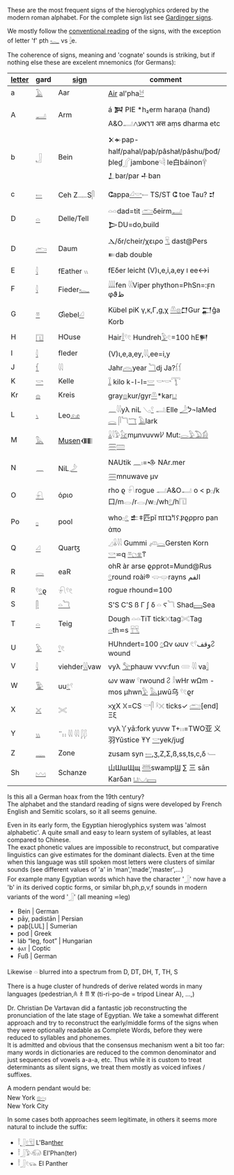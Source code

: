 These are the most frequent signs of the hieroglyphics ordered by the modern roman alphabet. For the complete sign list see [Gardinger signs](Gardinger-signs).  

We mostly follow the [conventional reading](https://en.wikipedia.org/wiki/Transliteration_of_Ancient_Egyptian#Table_of_transliteration_schemes) of the signs, with the exception of letter 'f' pth [𓆑](𓆑) vs [𓇋](𓇋)e.  

The coherence of signs, meaning and 'cognate' sounds is striking, but if nothing else these are excelent mnemonics (for Germans):  

|  [letter](abc.txt)  |gard|  [sign](Gardinger-signs) | comment |  
|-----|--|--|-------|  
a|[𓄿](𓄿)|Aar|[Air](Air) al'pha[𓃾](𓃾)  
A|[𓂝](𓂝)|Arm|á 𒀉 PIE *h₂erm haraṇa (hand)  A&O𓂣דראע𐤂 अस aṃs dharma  etc  
b|[𓃀](𓃀)|Bein|𒉽𒄬pap-half/pahal/paþ/pâshał/pâshu/ƥođ/ƥleɠ𓂾jambone𓄹𓄻 le白báinon𓋁  𒁇bar/par 𒈦ban  
c|[𓍿](𓍿)|Ceh Z𓊃S𓋴| ⵛappa[𓏘](𓏘)[𓎡](𓎡)𓍿 TS/ST  ⵛ toe Tau? 𒄑  
D|[𓏏](𓏏)|Delle/Tell|𓏏𓏏dad=tit [𓂧](𓂧)δeirm[𓂝](𓂝) 𒆕DU=do,build  
D|[𓂧](𓂧)|Daum| Ⲇ/δr/cheir/χειρo [𓄛](𓄛) dast@Pers  𒋰dab double  
E|[𓇋](𓇋)|fEather 𓏭|fEδer leicht (V)ι,e,i,a,ey ו ee↔i  
F|[𓇋](𓇋)|Fieder[𓆑](𓆑)|𓇏fen 𓇌Viper phython=PhSn=:ϝn φϑظ  
G|[𓎼](𓎼)|Ɠiebel[𓏘](𓏘)|Kübel piK γ,κ,Γ,g,χ [𓌨](𓌨)[𓊖](𓊖)𒆸Gur  𒂷ĝa Korb  
H|[𓉔](𓉔)|HOuse| Hair[𓎛](𓎛)𓍢𓏲 Hundreh[𓅱](𓅱)𓏲=100 hE𒂍  
I|[𓇋](𓇋)|fIeder| (V)ι,e,a,ey,𓇌,ee=i,y  
J|[𓆳](𓆳)|𓇋𓇋|Jahr[𓇺](𓇺)year [𓆓](𓆓)dj Ja?𓆶𓆴  
K|[𓎡](𓎡)|Kelle| [𓆼](𓆼) kilo k-l-l=[𓎟](𓎟) 𓎡𓎡𓇰  
Kr|[𓐍](𓐍)|Kreis|gray[𓊖](𓊖)kur/gyr[𓌨](𓌨)*kar[𓂓](𓂓)  
L|[𓏯](𓏯)|Leo[𓃭](𓃭)| 𓈖𓇋𓇋yλ niL 𓂅[𓍢](𓍢) 𓂢Elle  [𓌳](𓌳)ל¬laMed [𓂋](𓂋) 𓋴𓆓[𓄓](𓄓) [𓄿](𓄿)lark  
M|[𓅓](𓅓)|[Musen](Musen)𒈪| [𓏇](𓏇)𓇋𓅱[𓃠](𓃠)mµnνuvw𐀖  Mut:[𓂋](𓂋)[𓅱](𓅱)[𓅐](𓅐)[𓀁](𓀁)  [𓈗](𓈗)[𓏠](𓏠)  
N|[𓈖](𓈖)|NiL[𓌳](𓌳)|NAUtik 𓈖𓏤=𒈾 NAr.mer [𓈗](𓈗)mnuwave μν  
O|[𓍯](𓍯)|όριο|rho ϱ 𓍯rogue 𓂣A&O𓂝 o < p𓊪/k口/m𓂋/r𓂋/w𓊪/wh[𓏲](𓏲)/h𓉔  
Po|[𓊪](𓊪)|pool| who𓊪[𓏲](𓏲)  𒉺𐠞匹pǐ πⲠב𐀡𐠡Ⳁϱρрro pan ἀπο  
Q|[𓏘](𓏘)|Quarꜩ| 𓈎𓏇𓇋𓇋 Gummi 𓌽[𓂋](𓂋)Gersten Korn [𓎡](𓎡)⋍q [𓎼](𓎼)[𓐎](𓐎)[𓁷](𓁷)𐀣  
R|[𓂋](𓂋)|eaR|ohR àr arse ϱρрrot=Mund@Rus  [𓏲](𓏲)round roài® 𓂌𓂍rayns  الفم  
R|𓍢[𓏲](𓏲)ϱ| 𓍯𓍢𓏲 |rogue rhound⋍100  
S|[𓋴](𓋴)|[𓏏](𓏏)[𓆓](𓆓)|S'S C'S ß Γ ʃ δ 𓏏 Ⲋ𓆓 Shad[𓈙](𓈙)Sea  
T|[𓏏](𓏏)|Teig|Dough 𓏏𓏏TiT tick𓏴tag𓏵Tag [𓏏](𓏏)th⋍s [𓄜](𓄜)[𓄛](𓄛)  
U|[𓅱](𓅱)|[𓍢](𓍢)𓏲|HUhndert=100 [𓏌](𓏌)Ων ωuν 𓏲𓍢وقف𐀸 wound  
V|[𓇋](𓇋)|viehder[𓇋𓇋](𓇋𓇋)vaw|vyλ [𓅡](𓅡)phauw ννν:fun  𓄲  𓇋𓇋 va[𓇋](𓇋)  
W|[𓅳](𓅳)|uu[𓏲](𓏲)𓍢|ων waw 𓍢rwound 𐀸 𓎛wHr wΩm -mos µhwn[𓅱](𓅱) [𓅓](𓅓)µwū乌 𓍢𓏲ϱr  
X|[𓏴](𓏴)|𓏵|𐄂χX 𐠷=CS 𓎡𓋴 𓍲𓏴 ticks✓ [𓂧](𓂧)[end] Ξξ  
Y|[𓏭](𓏭)|¨𓏮 𓇌 𓇋𓇋 𓆄𓆄|vyλ丫yā:fork yuvw T+𓏮=TWO亚 义羽Yǔstice 𐀂Y [𓎡](𓎡)yek/juɠ  
Z|[𓊃](𓊃)|Zone| zusam syn [𓍿](𓍿),ʒ,Z,Σ,ß,ss,ts,c,δ 𓄑  
Sh|[𓈉](𓈉)|Schanze|山ШшЩщ [𓆷](𓆷)swampϢ ∑ 三 sān Karδan [𓂓](𓂓)[𓈋](𓈋)[𓈙](𓈙)  

Is this all a German hoax from the 19th century?  
The alphabet and the standard reading of signs were developed by French English and Semitic scolars, so it all seems genuine.  

Even in its early form, the Egyptian hieroglyphics system was 'almost alphabetic'. A quite small and easy to learn system of syllables, at least compared to Chinese.  
The exact phonetic values are impossible to reconstruct, but comparative linguistics can give estimates for the dominant dialects. Even at the time when this language was still spoken most letters were clusters of similar sounds (see different values of 'a' in 'man','made','master',…)  
For example many Egyptian words which have the character '𓃀' now have a 'b' in its derived coptic forms, or similar bh,ph,p,v,f sounds in modern variants of the word '𓃀' (all meaning ⋍leg)  

* Bein | German  
* pāy, padistān | Persian  
* paþ[LUL] | Sumerian  
* pod | Greek  
* láb “leg, foot” | Hungarian  
* ⲫⲁⲧ | Coptic  
* Fuß | German  

Likewise 𓏏 blurred into a spectrum from D, DT, DH, T, TH, S  

There is a huge cluster of hundreds of derive related words in many languages (pedestrian,𐀴 𐀪 𐀷 𐀆  (ti-ri-po-de = tripod Linear A), …,)  

Dr. Christian De Vartavan did a fantastic job reconstructing the pronunciation of the late stage of Egyptian. We take a somewhat different approach and try to reconstruct the early/middle forms of the signs when they were optionally readable as Complete Words, before they were reduced to syllables and phonemes.  
It is admitted and obvious that the consensus mechanism went a bit too far: many words in dictionaries are reduced to the common denominator and just sequences of vowels a-a-a, etc. Thus while it is custom to treat determinants as silent signs, we treat them mostly as voiced infixes / suffixes.  

A modern pendant would be:  
New York [𓊖](𓊖)[𓏏](𓏏)𓏤  
New York City  

In some cases both approaches seem legitimate, in others it seems more natural to include the suffix:  

* 𓍋[𓃀](𓃀)[𓏲](𓏲)[𓄛](𓄛)[𓏪](𓏪) L'Ban[ther](𓄛)  
* 𓍋𓃀𓅱𓃰 El'Phan(ter)  
* 𓍋𓃀𓏲𓃮 El Panther  